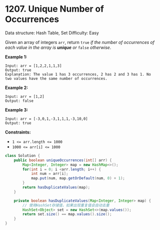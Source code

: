 # 1207. Unique Number of Occurrences

Data structure: Hash Table, Set
Difficulty: Easy

Given an array of integers `arr`, return `true` *if the number of occurrences of each value in the array is **unique** or* `false` *otherwise*.

**Example 1:**

```
Input: arr = [1,2,2,1,1,3]
Output: true
Explanation: The value 1 has 3 occurrences, 2 has 2 and 3 has 1. No two values have the same number of occurrences.
```

**Example 2:**

```
Input: arr = [1,2]
Output: false

```

**Example 3:**

```
Input: arr = [-3,0,1,-3,1,1,1,-3,10,0]
Output: true

```

**Constraints:**

- `1 <= arr.length <= 1000`
- `1000 <= arr[i] <= 1000`

```java
class Solution {
    public boolean uniqueOccurrences(int[] arr) {
        Map<Integer, Integer> map = new HashMap<>();
        for(int i = 0; i <arr.length; i++) {
            int num = arr[i];
            map.put(num, map.getOrDefault(num, 0) + 1);
        }
        return hasDuplicateValues(map);
    }

    private boolean hasDuplicateValues(Map<Integer, Integer> map) {
        // 使用HashSet存储值，如果出现重复值会自动去重
        HashSet<Object> set = new HashSet<>(map.values());
        return set.size() == map.values().size();
    }
}
```